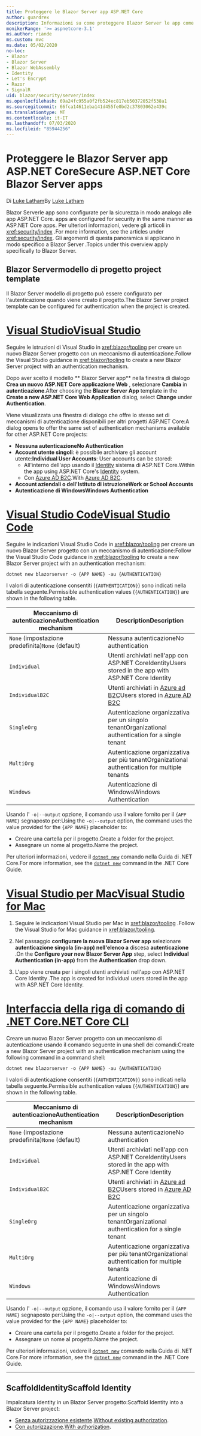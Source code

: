 ```yaml
---
title: Proteggere le Blazor Server app ASP.NET Core
author: guardrex
description: Informazioni su come proteggere Blazor Server le app come ASP.NET Core applicazioni.
monikerRange: '>= aspnetcore-3.1'
ms.author: riande
ms.custom: mvc
ms.date: 05/02/2020
no-loc:
- Blazor
- Blazor Server
- Blazor WebAssembly
- Identity
- Let's Encrypt
- Razor
- SignalR
uid: blazor/security/server/index
ms.openlocfilehash: 69a24fc955a0f2fb524ec817eb50372052f538a1
ms.sourcegitcommit: 66fca14611eba141d455fe0bd2c37803062e439c
ms.translationtype: MT
ms.contentlocale: it-IT
ms.lasthandoff: 07/03/2020
ms.locfileid: "85944256"
---
```

# <a name="secure-aspnet-core-blazor-server-apps"></a><span data-ttu-id="3d607-103">Proteggere le Blazor Server app ASP.NET Core</span><span class="sxs-lookup"><span data-stu-id="3d607-103">Secure ASP.NET Core Blazor Server apps</span></span>

<span data-ttu-id="3d607-104">Di [Luke Latham](https://github.com/guardrex)</span><span class="sxs-lookup"><span data-stu-id="3d607-104">By [Luke Latham](https://github.com/guardrex)</span></span>

Blazor Server<span data-ttu-id="3d607-105">le app sono configurate per la sicurezza in modo analogo alle app ASP.NET Core.</span><span class="sxs-lookup"><span data-stu-id="3d607-105"> apps are configured for security in the same manner as ASP.NET Core apps.</span></span> <span data-ttu-id="3d607-106">Per ulteriori informazioni, vedere gli articoli in <xref:security/index> .</span><span class="sxs-lookup"><span data-stu-id="3d607-106">For more information, see the articles under <xref:security/index>.</span></span> <span data-ttu-id="3d607-107">Gli argomenti di questa panoramica si applicano in modo specifico a Blazor Server .</span><span class="sxs-lookup"><span data-stu-id="3d607-107">Topics under this overview apply specifically to Blazor Server.</span></span> 

## <a name="blazor-server-project-template"></a>Blazor Server<span data-ttu-id="3d607-108">modello di progetto</span><span class="sxs-lookup"><span data-stu-id="3d607-108"> project template</span></span>

<span data-ttu-id="3d607-109">Il Blazor Server modello di progetto può essere configurato per l'autenticazione quando viene creato il progetto.</span><span class="sxs-lookup"><span data-stu-id="3d607-109">The Blazor Server project template can be configured for authentication when the project is created.</span></span>

# <a name="visual-studio"></a>[<span data-ttu-id="3d607-110">Visual Studio</span><span class="sxs-lookup"><span data-stu-id="3d607-110">Visual Studio</span></span>](#tab/visual-studio)

<span data-ttu-id="3d607-111">Seguire le istruzioni di Visual Studio in <xref:blazor/tooling> per creare un nuovo Blazor Server progetto con un meccanismo di autenticazione.</span><span class="sxs-lookup"><span data-stu-id="3d607-111">Follow the Visual Studio guidance in <xref:blazor/tooling> to create a new Blazor Server project with an authentication mechanism.</span></span>

<span data-ttu-id="3d607-112">Dopo aver scelto il modello \*\* Blazor Server app\*\* nella finestra di dialogo **Crea un nuovo ASP.NET Core applicazione Web** , selezionare **Cambia** in **autenticazione**.</span><span class="sxs-lookup"><span data-stu-id="3d607-112">After choosing the **Blazor Server App** template in the **Create a new ASP.NET Core Web Application** dialog, select **Change** under **Authentication**.</span></span>

<span data-ttu-id="3d607-113">Viene visualizzata una finestra di dialogo che offre lo stesso set di meccanismi di autenticazione disponibili per altri progetti ASP.NET Core:</span><span class="sxs-lookup"><span data-stu-id="3d607-113">A dialog opens to offer the same set of authentication mechanisms available for other ASP.NET Core projects:</span></span>

* <span data-ttu-id="3d607-114">**Nessuna autenticazione**</span><span class="sxs-lookup"><span data-stu-id="3d607-114">**No Authentication**</span></span>
* <span data-ttu-id="3d607-115">**Account utente singoli**: è possibile archiviare gli account utente:</span><span class="sxs-lookup"><span data-stu-id="3d607-115">**Individual User Accounts**: User accounts can be stored:</span></span>
  * <span data-ttu-id="3d607-116">All'interno dell'app usando il [Identity](xref:security/authentication/identity) sistema di ASP.NET Core.</span><span class="sxs-lookup"><span data-stu-id="3d607-116">Within the app using ASP.NET Core's [Identity](xref:security/authentication/identity) system.</span></span>
  * <span data-ttu-id="3d607-117">Con [Azure AD B2C](xref:security/authentication/azure-ad-b2c).</span><span class="sxs-lookup"><span data-stu-id="3d607-117">With [Azure AD B2C](xref:security/authentication/azure-ad-b2c).</span></span>
* <span data-ttu-id="3d607-118">**Account aziendali o dell'Istituto di istruzione**</span><span class="sxs-lookup"><span data-stu-id="3d607-118">**Work or School Accounts**</span></span>
* <span data-ttu-id="3d607-119">**Autenticazione di Windows**</span><span class="sxs-lookup"><span data-stu-id="3d607-119">**Windows Authentication**</span></span>

# <a name="visual-studio-code"></a>[<span data-ttu-id="3d607-120">Visual Studio Code</span><span class="sxs-lookup"><span data-stu-id="3d607-120">Visual Studio Code</span></span>](#tab/visual-studio-code)

<span data-ttu-id="3d607-121">Seguire le indicazioni Visual Studio Code in <xref:blazor/tooling> per creare un nuovo Blazor Server progetto con un meccanismo di autenticazione:</span><span class="sxs-lookup"><span data-stu-id="3d607-121">Follow the Visual Studio Code guidance in <xref:blazor/tooling> to create a new Blazor Server project with an authentication mechanism:</span></span>

```dotnetcli
dotnet new blazorserver -o {APP NAME} -au {AUTHENTICATION}
```

<span data-ttu-id="3d607-122">I valori di autenticazione consentiti (`{AUTHENTICATION}`) sono indicati nella tabella seguente.</span><span class="sxs-lookup"><span data-stu-id="3d607-122">Permissible authentication values (`{AUTHENTICATION}`) are shown in the following table.</span></span>

| <span data-ttu-id="3d607-123">Meccanismo di autenticazione</span><span class="sxs-lookup"><span data-stu-id="3d607-123">Authentication mechanism</span></span> | <span data-ttu-id="3d607-124">Description</span><span class="sxs-lookup"><span data-stu-id="3d607-124">Description</span></span> |
| ------------------------ | ----------- |
| <span data-ttu-id="3d607-125">`None` (impostazione predefinita)</span><span class="sxs-lookup"><span data-stu-id="3d607-125">`None` (default)</span></span>         | <span data-ttu-id="3d607-126">Nessuna autenticazione</span><span class="sxs-lookup"><span data-stu-id="3d607-126">No authentication</span></span> |
| `Individual`             | <span data-ttu-id="3d607-127">Utenti archiviati nell'app con ASP.NET CoreIdentity</span><span class="sxs-lookup"><span data-stu-id="3d607-127">Users stored in the app with ASP.NET Core Identity</span></span> |
| `IndividualB2C`          | <span data-ttu-id="3d607-128">Utenti archiviati in [Azure ad B2C](xref:security/authentication/azure-ad-b2c)</span><span class="sxs-lookup"><span data-stu-id="3d607-128">Users stored in [Azure AD B2C](xref:security/authentication/azure-ad-b2c)</span></span> |
| `SingleOrg`              | <span data-ttu-id="3d607-129">Autenticazione organizzativa per un singolo tenant</span><span class="sxs-lookup"><span data-stu-id="3d607-129">Organizational authentication for a single tenant</span></span> |
| `MultiOrg`               | <span data-ttu-id="3d607-130">Autenticazione organizzativa per più tenant</span><span class="sxs-lookup"><span data-stu-id="3d607-130">Organizational authentication for multiple tenants</span></span> |
| `Windows`                | <span data-ttu-id="3d607-131">Autenticazione di Windows</span><span class="sxs-lookup"><span data-stu-id="3d607-131">Windows Authentication</span></span> |

<span data-ttu-id="3d607-132">Usando l' `-o|--output` opzione, il comando usa il valore fornito per il `{APP NAME}` segnaposto per:</span><span class="sxs-lookup"><span data-stu-id="3d607-132">Using the `-o|--output` option, the command uses the value provided for the `{APP NAME}` placeholder to:</span></span>

* <span data-ttu-id="3d607-133">Creare una cartella per il progetto.</span><span class="sxs-lookup"><span data-stu-id="3d607-133">Create a folder for the project.</span></span>
* <span data-ttu-id="3d607-134">Assegnare un nome al progetto.</span><span class="sxs-lookup"><span data-stu-id="3d607-134">Name the project.</span></span>

<span data-ttu-id="3d607-135">Per ulteriori informazioni, vedere il [`dotnet new`](/dotnet/core/tools/dotnet-new) comando nella Guida di .NET Core.</span><span class="sxs-lookup"><span data-stu-id="3d607-135">For more information, see the [`dotnet new`](/dotnet/core/tools/dotnet-new) command in the .NET Core Guide.</span></span>

# <a name="visual-studio-for-mac"></a>[<span data-ttu-id="3d607-136">Visual Studio per Mac</span><span class="sxs-lookup"><span data-stu-id="3d607-136">Visual Studio for Mac</span></span>](#tab/visual-studio-mac)

1. <span data-ttu-id="3d607-137">Seguire le indicazioni Visual Studio per Mac in <xref:blazor/tooling> .</span><span class="sxs-lookup"><span data-stu-id="3d607-137">Follow the Visual Studio for Mac guidance in <xref:blazor/tooling>.</span></span>

1. <span data-ttu-id="3d607-138">Nel passaggio **configurare la nuova Blazor Server app** selezionare **autenticazione singola (in-app) nell'elenco a** discesa **autenticazione** .</span><span class="sxs-lookup"><span data-stu-id="3d607-138">On the **Configure your new Blazor Server App** step, select **Individual Authentication (in-app)** from the **Authentication** drop down.</span></span>

1. <span data-ttu-id="3d607-139">L'app viene creata per i singoli utenti archiviati nell'app con ASP.NET Core Identity .</span><span class="sxs-lookup"><span data-stu-id="3d607-139">The app is created for individual users stored in the app with ASP.NET Core Identity.</span></span>

# <a name="net-core-cli"></a>[<span data-ttu-id="3d607-140">Interfaccia della riga di comando di .NET Core</span><span class="sxs-lookup"><span data-stu-id="3d607-140">.NET Core CLI</span></span>](#tab/netcore-cli/)

<span data-ttu-id="3d607-141">Creare un nuovo Blazor Server progetto con un meccanismo di autenticazione usando il comando seguente in una shell dei comandi:</span><span class="sxs-lookup"><span data-stu-id="3d607-141">Create a new Blazor Server project with an authentication mechanism using the following command in a command shell:</span></span>

```dotnetcli
dotnet new blazorserver -o {APP NAME} -au {AUTHENTICATION}
```

<span data-ttu-id="3d607-142">I valori di autenticazione consentiti (`{AUTHENTICATION}`) sono indicati nella tabella seguente.</span><span class="sxs-lookup"><span data-stu-id="3d607-142">Permissible authentication values (`{AUTHENTICATION}`) are shown in the following table.</span></span>

| <span data-ttu-id="3d607-143">Meccanismo di autenticazione</span><span class="sxs-lookup"><span data-stu-id="3d607-143">Authentication mechanism</span></span> | <span data-ttu-id="3d607-144">Description</span><span class="sxs-lookup"><span data-stu-id="3d607-144">Description</span></span> |
| ------------------------ | ----------- |
| <span data-ttu-id="3d607-145">`None` (impostazione predefinita)</span><span class="sxs-lookup"><span data-stu-id="3d607-145">`None` (default)</span></span>         | <span data-ttu-id="3d607-146">Nessuna autenticazione</span><span class="sxs-lookup"><span data-stu-id="3d607-146">No authentication</span></span> |
| `Individual`             | <span data-ttu-id="3d607-147">Utenti archiviati nell'app con ASP.NET CoreIdentity</span><span class="sxs-lookup"><span data-stu-id="3d607-147">Users stored in the app with ASP.NET Core Identity</span></span> |
| `IndividualB2C`          | <span data-ttu-id="3d607-148">Utenti archiviati in [Azure ad B2C](xref:security/authentication/azure-ad-b2c)</span><span class="sxs-lookup"><span data-stu-id="3d607-148">Users stored in [Azure AD B2C](xref:security/authentication/azure-ad-b2c)</span></span> |
| `SingleOrg`              | <span data-ttu-id="3d607-149">Autenticazione organizzativa per un singolo tenant</span><span class="sxs-lookup"><span data-stu-id="3d607-149">Organizational authentication for a single tenant</span></span> |
| `MultiOrg`               | <span data-ttu-id="3d607-150">Autenticazione organizzativa per più tenant</span><span class="sxs-lookup"><span data-stu-id="3d607-150">Organizational authentication for multiple tenants</span></span> |
| `Windows`                | <span data-ttu-id="3d607-151">Autenticazione di Windows</span><span class="sxs-lookup"><span data-stu-id="3d607-151">Windows Authentication</span></span> |

<span data-ttu-id="3d607-152">Usando l' `-o|--output` opzione, il comando usa il valore fornito per il `{APP NAME}` segnaposto per:</span><span class="sxs-lookup"><span data-stu-id="3d607-152">Using the `-o|--output` option, the command uses the value provided for the `{APP NAME}` placeholder to:</span></span>

* <span data-ttu-id="3d607-153">Creare una cartella per il progetto.</span><span class="sxs-lookup"><span data-stu-id="3d607-153">Create a folder for the project.</span></span>
* <span data-ttu-id="3d607-154">Assegnare un nome al progetto.</span><span class="sxs-lookup"><span data-stu-id="3d607-154">Name the project.</span></span>

<span data-ttu-id="3d607-155">Per ulteriori informazioni, vedere il [`dotnet new`](/dotnet/core/tools/dotnet-new) comando nella Guida di .NET Core.</span><span class="sxs-lookup"><span data-stu-id="3d607-155">For more information, see the [`dotnet new`](/dotnet/core/tools/dotnet-new) command in the .NET Core Guide.</span></span>

---

## <a name="scaffold-identity"></a><span data-ttu-id="3d607-156">ScaffoldIdentity</span><span class="sxs-lookup"><span data-stu-id="3d607-156">Scaffold Identity</span></span>

<span data-ttu-id="3d607-157">Impalcatura Identity in un Blazor Server progetto:</span><span class="sxs-lookup"><span data-stu-id="3d607-157">Scaffold Identity into a Blazor Server project:</span></span>

* <span data-ttu-id="3d607-158">[Senza autorizzazione esistente](xref:security/authentication/scaffold-identity#scaffold-identity-into-a-blazor-server-project-without-existing-authorization).</span><span class="sxs-lookup"><span data-stu-id="3d607-158">[Without existing authorization](xref:security/authentication/scaffold-identity#scaffold-identity-into-a-blazor-server-project-without-existing-authorization).</span></span>
* <span data-ttu-id="3d607-159">[Con autorizzazione](xref:security/authentication/scaffold-identity#scaffold-identity-into-a-blazor-server-project-with-authorization).</span><span class="sxs-lookup"><span data-stu-id="3d607-159">[With authorization](xref:security/authentication/scaffold-identity#scaffold-identity-into-a-blazor-server-project-with-authorization).</span></span>
